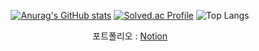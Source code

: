 <div align="center">
  
[![Anurag's GitHub stats](https://github-readme-stats.vercel.app/api?username=seong-wan&hide_title=true&show_icons=true&include_all_commits=true&disable_animations=true&theme=vue)](https://github.com/anuraghazra/github-readme-stats) [![Solved.ac Profile](http://mazassumnida.wtf/api/v2/generate_badge?boj=cjddktkdwk)](https://solved.ac/cjddktkdwk/)
![Top Langs](https://github-readme-stats-ivory-three.vercel.app/api/top-langs/?username=seong-wan&layout=demo&theme=dark)

포트폴리오 : [Notion](https://cjddk.notion.site/7e68c4a7f51c4f55a32e7b207cc2a438?pvs=4)
  
</div>
